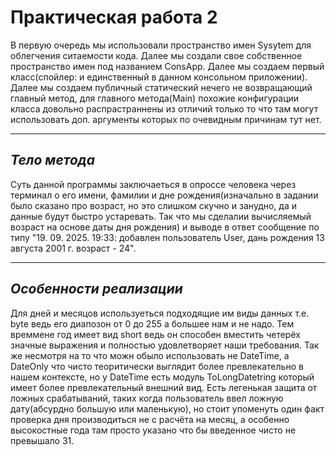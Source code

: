 # **Практическая работа 2**

В первую очередь мы использовали пространство имен Sysytem для облегчения ситаемости кода. Далее мы создали свое собственное пространство имен под названием ConsApp. Далее мы создаем первый класс(спойлер: и единственный в данном консольном приложении). Далее мы создаем публичный статический нечего не возвращающий главный метод, для главного метода(Main) похожие конфигурации класса довольно распрастраннены из отличий только то что там могут использовать доп. аргументы которых по очевидным причинам тут нет. 

----
## *Тело метода*

Суть данной программы заключаеться в опроссе человека через терминал о его имени, фамилии и дне рождения(изначально в задании было сказано про возраст, но это слишком скучно и занудно, да и данные будут быстро устаревать. Так что мы сделалии вычисляемый возраст на основе даты дня рождения) и выводе в ответ сообщение по типу "19. 09. 2025. 19:33: добавлен пользователь User, дань рождения 13 августа 2001 г. возраст - 24". 

----
## *Особенности реализации* 

Для дней и месяцов используеться подходящие им виды данных т.е. byte ведь его диапозон от 0 до 255 а большее нам и не надо. Тем времмене год имеет вид short ведь он способен вместить четерёх значные выражения и полностью удовлетворяет наши требования. Так же несмотря на то что можн обыло использовать не DateTime, а DateOnly что чисто теоритически выглядит более превлекательно в нашем контексте, но у DateTime есть модуль ToLongDatetring который имеет более превлекательный внешний вид. Есть легенькая защита от ложных срабатываний, таких когда пользователь ввел ложную дату(абсурдно большую или маленькую), но стоит упоменуть один факт проверка дня производиться не с расчёта на месяц, а особенно высокостные года там просто указано что бы введенное чисто не превышало 31. 
